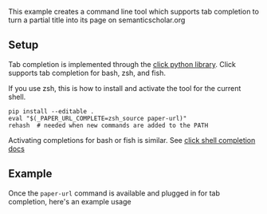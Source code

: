 This example creates a command line tool which supports tab completion to turn a partial title
into its page on semanticscholar.org


## Setup ##

Tab completion is implemented through the [click python library].
Click supports tab completion for bash, zsh, and fish.

If you use zsh, this is how to install and activate the tool for the current shell.
```
pip install --editable .
eval "$(_PAPER_URL_COMPLETE=zsh_source paper-url)"
rehash  # needed when new commands are added to the PATH
```

Activating completions for bash or fish is similar. See [click shell completion docs]

[click python library]: https://click.palletsprojects.com/en/8.1.x/
[click shell completion docs]: https://click.palletsprojects.com/en/8.1.x/shell-completion/#enabling-completion


## Example ##

Once the `paper-url` command is available and plugged in for tab completion, here's an example usage

```

```
